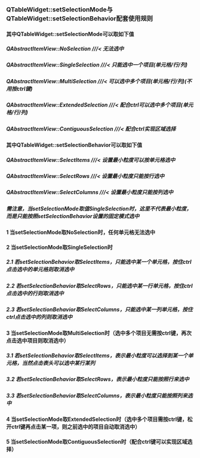 
### QTableWidget::setSelectionMode与QTableWidget::setSelectionBehavior配套使用规则
#### 其中QTableWidget::setSelectionMode可以取如下值
##### QAbstractItemView::NoSelection            ///< 无法选中
##### QAbstractItemView::SingleSelection        ///< 只能选中一个项目(单元格/行/列)
##### QAbstractItemView::MultiSelection         ///< 可以选中多个项目(单元格/行/列)(不用按ctrl键)
##### QAbstractItemView::ExtendedSelection      ///< 配合ctrl可以选中多个项目(单元格/行/列)
##### QAbstractItemView::ContiguousSelection    ///< 配合ctrl实现区域选择

#### 其中QTableWidget::setSelectionBehavior可以取如下值
##### QAbstractItemView::SelectItems    ///< 设置最小粒度可以按单元格选中
##### QAbstractItemView::SelectRows     ///< 设置最小粒度只能按行选中
##### QAbstractItemView::SelectColumns  ///< 设置最小粒度只能按列选中
##### **需注意，当setSelectionMode取值SingleSelection时，这里不代表最小粒度，而是只能按照setSelectionBehavior设置的固定模式选中**

#### 1 当setSelectionMode取NoSelection时，任何单元格无法选中

#### 2 当setSelectionMode取SingleSelection时
##### 2.1 若setSelectionBehavior取SelectItems，只能选中某一个单元格，按住ctrl点击选中的单元格则取消选中
##### 2.2 若setSelectionBehavior取SelectRows，只能选中某一行单元格，按住ctrl点击选中的行则取消选中
##### 2.3 若setSelectionBehavior取SelectColumns，只能选中某一列单元格，按住ctrl点击选中的列则取消选中

#### 3 当setSelectionMode取MultiSelection时（选中多个项目无需按ctrl键，再次点击选中项目则取消选中）
##### 3.1 若setSelectionBehavior取SelectItems，表示最小粒度可以选择到某一个单元格，当然点击表头可以选中某行某列
##### 3.2 若setSelectionBehavior取SelectRows，表示最小粒度只能按照行来选中
##### 3.3 若setSelectionBehavior取SelectColumns，表示最小粒度只能按照列来选中

#### 4 当setSelectionMode取ExtendedSelection时（选中多个项目需按ctrl键，松开ctrl键再点击某一项，则之前选中的项目自动取消选中）

#### 5 当setSelectionMode取ContiguousSelection时（配合ctrl键可以实现区域选择）
